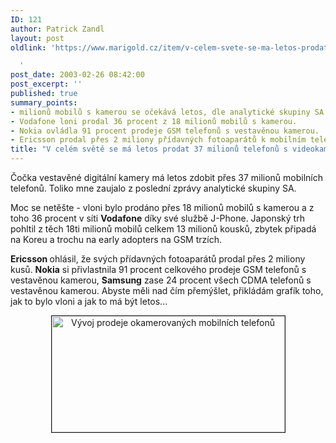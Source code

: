 ```yaml
---
ID: 121
author: Patrick Zandl
layout: post
oldlink: 'https://www.marigold.cz/item/v-celem-svete-se-ma-letos-prodat-37-milionu-telefonu-s-videokamerou

  '
post_date: 2003-02-26 08:42:00
post_excerpt: ''
published: true
summary_points:
- milionů mobilů s kamerou se očekává letos, dle analytické skupiny SA.
- Vodafone loni prodal 36 procent z 18 milionů mobilů s kamerou.
- Nokia ovládla 91 procent prodeje GSM telefonů s vestavěnou kamerou.
- Ericsson prodal přes 2 miliony přídavných fotoaparátů k mobilním telefonům.
title: "V celém světě se má letos prodat 37 milionů telefonů s videokamerou"
---
```


<p>
Čočka vestavěné digitální kamery má letos zdobit přes 37 milionů mobilních telefonů. Toliko mne zaujalo z poslední zprávy analytické skupiny SA. </p>

<p>
Moc se netěšte - vloni bylo prodáno přes 18 milionů mobilů s kamerou a z toho 36 procent v síti <STRONG>Vodafone</STRONG> díky své službě J-Phone. Japonský trh pohltil z těch 18ti milionů mobilů celkem 13 milionů kousků, zbytek připadá na Koreu a trochu na early adopters na GSM trzích. </p>

<p>
<STRONG>Ericsson </STRONG>ohlásil, že svých přídavných fotoaparátů prodal přes 2 miliony kusů. <STRONG>Nokia</STRONG> si přivlastnila 91 procent celkového prodeje GSM telefonů s vestavěnou kamerou, <STRONG>Samsung</STRONG> zase 24 procent všech CDMA telefonů s vestavěnou kamerou. Abyste měli nad čím přemýšlet, přikládám grafík toho, jak to bylo vloni a jak to má být letos...</p>

<P align=center><IMG height=186 alt="Vývoj prodeje okamerovaných mobilních telefonů" src="/wp-content/uploads/strategycameragraph.gif" width=373 align=center border=1></p>

<p>
&#160;</p>